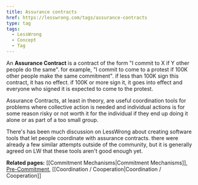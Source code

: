 ```yaml
---
title: Assurance contracts
href: https://lesswrong.com/tags/assurance-contracts
type: tag
tags:
  - LessWrong
  - Concept
  - Tag
---
```


An **Assurance Contract** is a contract of the form "I commit to X if Y other people do the same". for example, "I commit to come to a protest if 100K other people make the same commitment". if less than 100K sign this contract, it has no effect. if 100K or more sign it, it goes into effect and everyone who signed it is expected to come to the protest.

Assurance Contracts, at least in theory, are useful coordination tools for problems where collective action is needed and individual actions is for some reason risky or not worth it for the individual if they end up doing it alone or as part of a too small group.

There's has been much discussion on LessWrong about creating software tools that let people coordinate with assurance contracts. there were already a few similar attempts outside of the community, but it is generally agreed on LW that these tools aren't good enough yet.

**Related pages:** [[Commitment Mechanisms|Commitment Mechanisms]], [Pre-Commitment](https://www.lesswrong.com/tag/pre-commitment), [[Coordination / Cooperation|Coordination / Cooperation]]
